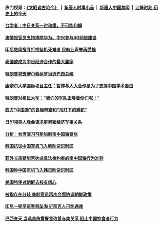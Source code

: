 #### 热门视频：[《文昭谈古论今》](https://github.com/gfw-breaker/wenzhao/blob/master/README.md?t=10301533) &nbsp;|&nbsp; [新唐人时事小品](https://github.com/gfw-breaker/ntdtv-comedy/blob/master/README.md?t=10301533) &nbsp;|&nbsp; [新唐人中国禁闻](https://github.com/gfw-breaker/ntdtv-news/blob/master/README.md?t=10301533) &nbsp;|&nbsp; [江峰时刻:历史上的今天](https://github.com/gfw-breaker/today-in-history/blob/master/README.md?t=10301533) 

#### [台学者：中日关系一时和缓，不可能和解](../pages/z__yoerrvp/4635058.md?t=10301533) 

#### [澳情报官员支持排除华为、中兴参与5G网络建设](../pages/z__yoerrvp/4634980.md?t=10301533) 

#### [印尼继续搜寻打捞坠机死难者 民航业声誉再受挫](../pages/z__yoerrvp/4634820.md?t=10301533) 

#### [泰国或成为中日经济合作的最大赢家](../pages/z__yoerrvp/4634758.md?t=10301533) 

#### [特朗普祝贺博尔索纳罗当选巴西总统](../pages/z__yoerrvp/4634183.md?t=10301533) 

#### [康奈尔大学国际项目主任：暂停与人大合作是为了支持中国学术自由](../pages/z__yoerrvp/4634242.md?t=10301533) 

#### [特朗普对移民大军：“我们的军队正等着你们呢！”](../pages/z__yoerrvp/4634086.md?t=10301533) 

#### [西方“中国通”的自我审查和“吊灯下的蟒蛇” ](../pages/z__yoerrvp/4634220.md?t=10301533) 

#### [日印领导人峰会谋求更紧密经济军事关系 ](../pages/z__yoerrvp/4633443.md?t=10301533) 

#### [分析：台湾演习可能加剧南中国海紧张 ](../pages/z__yoerrvp/4633431.md?t=10301533) 

#### [韩国抗议中国军机飞入韩防空识别区 ](../pages/z__yoerrvp/4633385.md?t=10301533) 

#### [菲外长质疑能否达成具法律约束的南中国海行为准则](../pages/z__yoerrvp/4633298.md?t=10301533) 

#### [韩国称中国军机飞入韩日防空识别区](../pages/z__yoerrvp/4633273.md?t=10301533) 

#### [美国特使对朝鲜去核有信心](../pages/z__yoerrvp/4633220.md?t=10301533) 

#### [被指存在分歧 美韩官员再次会面协调朝鲜政策](../pages/z__yoerrvp/4633177.md?t=10301533) 

#### [印尼一架早班客机坠海 近两百人可能遇难](../pages/z__yoerrvp/4633156.md?t=10301533) 

#### [巴西变天 当选总统曾誓言改善与美关系 阻止中国掠食者行为](../pages/z__yoerrvp/4633146.md?t=10301533) 

